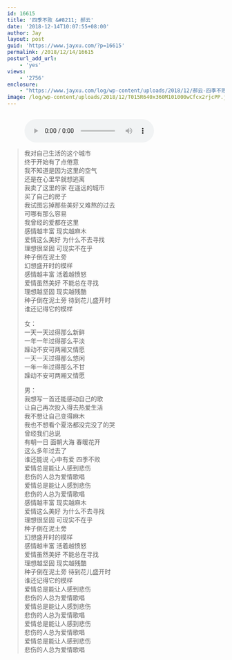 ```yaml
---
id: 16615
title: '四季不败 &#8211; 郝云'
date: '2018-12-14T10:07:55+08:00'
author: Jay
layout: post
guid: 'https://www.jayxu.com/?p=16615'
permalink: /2018/12/14/16615
posturl_add_url:
    - 'yes'
views:
    - '2756'
enclosure:
    - "https://www.jayxu.com/log/wp-content/uploads/2018/12/郝云-四季不败.mp3\n4273410\naudio/mpeg\n"
image: /log/wp-content/uploads/2018/12/T015R640x360M101000wCfcx2rjcPP.jpg
---
```


<!-- wp:image {"id":16619,"linkDestination":"media"} -->
<figure class="wp-block-image"><a href="https://www.jayxu.com/log/wp-content/uploads/2018/12/T015R640x360M101000wCfcx2rjcPP.jpg"><img src="https://www.jayxu.com/log/wp-content/uploads/2018/12/T015R640x360M101000wCfcx2rjcPP.jpg" alt="" class="wp-image-16619"/></a></figure>
<!-- /wp:image -->

<!-- wp:audio {"id":16628} -->
<figure class="wp-block-audio"><audio controls src="https://www.jayxu.com/log/wp-content/uploads/2018/12/郝云-四季不败.mp3"></audio></figure>
<!-- /wp:audio -->

<!-- wp:quote -->
<blockquote class="wp-block-quote"><p>我对自己生活的这个城市<br>终于开始有了点倦意<br>我不知道是因为这里的空气<br>还是在心里早就想逃离<br>我卖了这里的家 在遥远的城市<br>买了自己的房子<br>我试图忘掉那些美好又难熬的过去<br>可哪有那么容易<br>我曾经的爱都在这里<br>感情越丰富 现实越麻木<br>爱情这么美好 为什么不去寻找<br>理想很坚固 可现实不在乎<br>种子倒在泥土旁<br>幻想盛开时的模样<br>感情越丰富 活着越愤怒<br>爱情虽然美好 不能总在寻找<br>理想越坚固 现实越残酷<br>种子倒在泥土旁 待到花儿盛开时<br>谁还记得它的模样<br></p><p>女：<br>一天一天过得那么新鲜<br>一年一年过得那么平淡<br>躁动不安可两厢又情愿<br>一天一天过得那么悠闲<br>一年一年过得那么不甘<br>躁动不安可两厢又情愿<br></p><p>男：<br>我想写一首还能感动自己的歌<br>让自己再次投入得去热爱生活<br>我不想让自己变得麻木<br>我也不想看个夏洛都没完没了的哭<br>曾经我们总说<br>有朝一日 面朝大海 春暖花开<br>这么多年过去了<br>谁还能说 心中有爱 四季不败<br>爱情总是能让人感到悲伤<br>悲伤的人总为爱情歌唱<br>爱情总是能让人感到悲伤<br>悲伤的人总为爱情歌唱<br>感情越丰富 现实越麻木<br>爱情这么美好 为什么不去寻找<br>理想很坚固 可现实不在乎<br>种子倒在泥土旁<br>幻想盛开时的模样<br>感情越丰富 活着越愤怒<br>爱情虽然美好 不能总在寻找<br>理想越坚固 现实越残酷<br>种子倒在泥土旁 待到花儿盛开时<br>谁还记得它的模样<br>爱情总是能让人感到悲伤<br>悲伤的人总为爱情歌唱<br>爱情总是能让人感到悲伤<br>悲伤的人总为爱情歌唱<br>爱情总是能让人感到悲伤<br>悲伤的人总为爱情歌唱<br>爱情总是能让人感到悲伤<br>悲伤的人总为爱情歌唱</p></blockquote>
<!-- /wp:quote -->